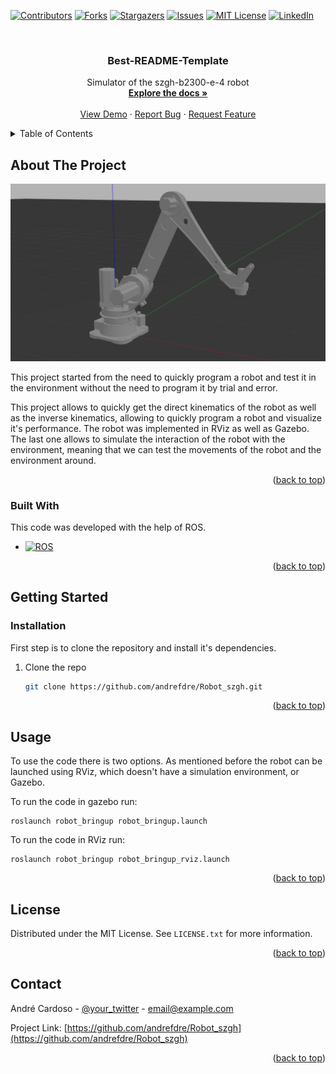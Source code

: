 <!-- Improved compatibility of back to top link: See: https://github.com/othneildrew/Best-README-Template/pull/73 -->
<a name="readme-top"></a>
<!--
*** Thanks for checking out the Best-README-Template. If you have a suggestion
*** that would make this better, please fork the repo and create a pull request
*** or simply open an issue with the tag "enhancement".
*** Don't forget to give the project a star!
*** Thanks again! Now go create something AMAZING! :D
-->



<!-- PROJECT SHIELDS -->
<!--
*** I'm using markdown "reference style" links for readability.
*** Reference links are enclosed in brackets [ ] instead of parentheses ( ).
*** See the bottom of this document for the declaration of the reference variables
*** for contributors-url, forks-url, etc. This is an optional, concise syntax you may use.
*** https://www.markdownguide.org/basic-syntax/#reference-style-links
-->
[![Contributors][contributors-shield]][contributors-url]
[![Forks][forks-shield]][forks-url]
[![Stargazers][stars-shield]][stars-url]
[![Issues][issues-shield]][issues-url]
[![MIT License][license-shield]][license-url]
[![LinkedIn][linkedin-shield]][linkedin-url]



<!-- PROJECT LOGO -->
<br />
<div align="center">
  <!-- <a href="https://github.com/andrefdre/Robot_szgh">
    <img src="images/robot.png" alt="Logo" width="80" height="80">
  </a> -->

  <h3 align="center">Best-README-Template</h3>

  <p align="center">
    Simulator of the szgh-b2300-e-4 robot
    <br />
    <a href="https://github.com/andrefdre/Robot_szgh"><strong>Explore the docs »</strong></a>
    <br />
    <br />
    <a href="https://github.com/andrefdre/Robot_szgh">View Demo</a>
    ·
    <a href="https://github.com/andrefdre/Robot_szgh/issues">Report Bug</a>
    ·
    <a href="https://github.com/andrefdre/Robot_szgh/issues">Request Feature</a>
  </p>
</div>



<!-- TABLE OF CONTENTS -->
<details>
  <summary>Table of Contents</summary>
  <ol>
    <li>
      <a href="#about-the-project">About The Project</a>
      <ul>
        <li><a href="#built-with">Built With</a></li>
      </ul>
    </li>
    <li>
      <a href="#getting-started">Getting Started</a>
      <ul>
        <li><a href="#installation">Installation</a></li>
      </ul>
    </li>
    <li><a href="#usage">Usage</a></li>
    <li><a href="#license">License</a></li>
    <li><a href="#contact">Contact</a></li>
  </ol>
</details>



<!-- ABOUT THE PROJECT -->
## About The Project

[![Product Name Screen Shot][product-screenshot]](https://github.com/andrefdre/Robot_szgh)

This project started from the need to quickly program a robot and test it in the environment without the need to program it by trial and error.

This project allows to quickly get the direct kinematics of the robot as well as the inverse kinematics, allowing to quickly program a robot and visualize it's performance. The robot was implemented in RViz as well as Gazebo. The last one allows to simulate the interaction of the robot with the environment, meaning that we can test the movements of the robot and the environment around.

<p align="right">(<a href="#readme-top">back to top</a>)</p>



### Built With

This code was developed with the help of ROS.

* [![ROS][ROS.js]][ROS-url]

<p align="right">(<a href="#readme-top">back to top</a>)</p>

## Getting Started

### Installation

First step is to clone the repository and install it's dependencies.


1. Clone the repo
   ```sh
   git clone https://github.com/andrefdre/Robot_szgh.git
   ```

<p align="right">(<a href="#readme-top">back to top</a>)</p>



<!-- USAGE EXAMPLES -->
## Usage

To use the code there is two options. As mentioned before the robot can be launched using RViz, which doesn't have a simulation environment, or Gazebo.

To run the code in gazebo run:
```
roslaunch robot_bringup robot_bringup.launch
```

To run the code in RViz run:
```
roslaunch robot_bringup robot_bringup_rviz.launch
```

<p align="right">(<a href="#readme-top">back to top</a>)</p>



<!-- LICENSE -->
## License

Distributed under the MIT License. See `LICENSE.txt` for more information.

<p align="right">(<a href="#readme-top">back to top</a>)</p>



<!-- CONTACT -->
## Contact

André Cardoso - [@your_twitter](https://twitter.com/your_username) - email@example.com

Project Link: [https://github.com/andrefdre/Robot_szgh](https://github.com/andrefdre/Robot_szgh)

<p align="right">(<a href="#readme-top">back to top</a>)</p>





<!-- MARKDOWN LINKS & IMAGES -->
<!-- https://www.markdownguide.org/basic-syntax/#reference-style-links -->
[contributors-shield]: https://img.shields.io/github/contributors/andrefdre/Robot_szgh.svg?style=for-the-badge
[contributors-url]: https://github.com/andrefdre/Robot_szgh/graphs/contributors
[forks-shield]: https://img.shields.io/github/forks/othneildrew/Best-README-Template.svg?style=for-the-badge
[forks-url]: https://github.com/andrefdre/Robot_szgh/network/members
[stars-shield]: https://img.shields.io/github/stars/othneildrew/Best-README-Template.svg?style=for-the-badge
[stars-url]: https://github.com/andrefdre/Robot_szgh/stargazers
[issues-shield]: https://img.shields.io/github/issues/othneildrew/Best-README-Template.svg?style=for-the-badge
[issues-url]: https://github.com/andrefdre/Robot_szgh/issues
[license-shield]: https://img.shields.io/github/license/othneildrew/Best-README-Template.svg?style=for-the-badge
[license-url]: https://github.com/andrefdre/Robot_szgh/blob/master/LICENSE.txt
[linkedin-shield]: https://img.shields.io/badge/-LinkedIn-black.svg?style=for-the-badge&logo=linkedin&colorB=555
[linkedin-url]: https://www.linkedin.com/in/andr%C3%A9-cardoso-8bb264223/
[product-screenshot]: images/robot.png

[ROS.js]: https://img.shields.io/ros/v/noetic/ros
[ROS-url]: https://www.ros.org/
